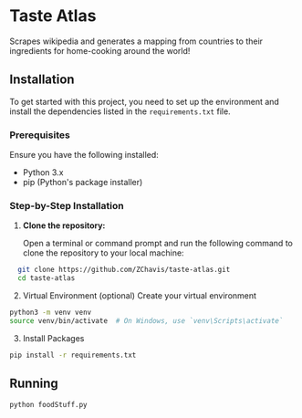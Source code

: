 # Taste Atlas

Scrapes wikipedia and generates a mapping from countries to their ingredients for home-cooking around the world!

## Installation

To get started with this project, you need to set up the environment and install the dependencies listed in the `requirements.txt` file.

### Prerequisites

Ensure you have the following installed:

- Python 3.x
- pip (Python's package installer)

### Step-by-Step Installation

1. **Clone the repository:**

   Open a terminal or command prompt and run the following command to clone the repository to your local machine:

 ```bash
   git clone https://github.com/ZChavis/taste-atlas.git
   cd taste-atlas
```
2. Virtual Environment (optional)
Create your virtual environment 
 ```bash
python3 -m venv venv
source venv/bin/activate  # On Windows, use `venv\Scripts\activate`
```
3. Install Packages
 ```bash
pip install -r requirements.txt
```

## Running
 ```bash
python foodStuff.py
 ```